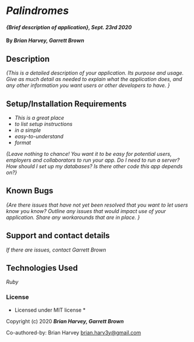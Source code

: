 # _Palindromes_

#### _{Brief description of application}, Sept. 23rd 2020_

#### By _**Brian Harvey, Garrett Brown**_

## Description

_{This is a detailed description of your application. Its purpose and usage.  Give as much detail as needed to explain what the application does, and any other information you want users or other developers to have. }_

## Setup/Installation Requirements

* _This is a great place_
* _to list setup instructions_
* _in a simple_
* _easy-to-understand_
* _format_

_{Leave nothing to chance! You want it to be easy for potential users, employers and collaborators to run your app. Do I need to run a server? How should I set up my databases? Is there other code this app depends on?}_

## Known Bugs

_{Are there issues that have not yet been resolved that you want to let users know you know?  Outline any issues that would impact use of your application.  Share any workarounds that are in place. }_

## Support and contact details

_If there are issues, contact Garrett Brown_

## Technologies Used

_Ruby_

### License

* Licensed under MIT license *

Copyright (c) 2020 **_Brian Harvey, Garrett Brown_**

Co-authored-by: Brian Harvey <brian.harv3y@gmail.com>